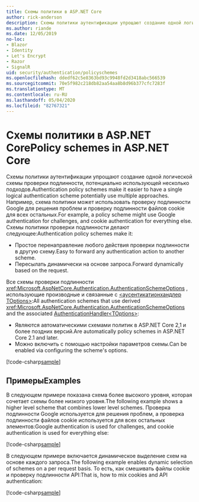 ```yaml
---
title: Схемы политики в ASP.NET Core
author: rick-anderson
description: Схемы политики аутентификации упрощают создание одной логической схемы проверки подлинности
ms.author: riande
ms.date: 12/05/2019
no-loc:
- Blazor
- Identity
- Let's Encrypt
- Razor
- SignalR
uid: security/authentication/policyschemes
ms.openlocfilehash: ddedf62c5e8363bd93c9948fd2d3418abc566539
ms.sourcegitcommit: 70e5f982c218db82aa54aa8b8d96b377cfc7283f
ms.translationtype: MT
ms.contentlocale: ru-RU
ms.lasthandoff: 05/04/2020
ms.locfileid: "82767321"
---
```

# <a name="policy-schemes-in-aspnet-core"></a><span data-ttu-id="0ad67-103">Схемы политики в ASP.NET Core</span><span class="sxs-lookup"><span data-stu-id="0ad67-103">Policy schemes in ASP.NET Core</span></span>

<span data-ttu-id="0ad67-104">Схемы политики аутентификации упрощают создание одной логической схемы проверки подлинности, потенциально использующей несколько подходов.</span><span class="sxs-lookup"><span data-stu-id="0ad67-104">Authentication policy schemes make it easier to have a single logical authentication scheme potentially use multiple approaches.</span></span> <span data-ttu-id="0ad67-105">Например, схема политики может использовать проверку подлинности Google для решения проблем и проверку подлинности файлов cookie для всех остальных.</span><span class="sxs-lookup"><span data-stu-id="0ad67-105">For example, a policy scheme might use Google authentication for challenges, and cookie authentication for everything else.</span></span> <span data-ttu-id="0ad67-106">Схемы политики проверки подлинности делают следующее:</span><span class="sxs-lookup"><span data-stu-id="0ad67-106">Authentication policy schemes make it:</span></span>

* <span data-ttu-id="0ad67-107">Простое перенаправление любого действия проверки подлинности в другую схему.</span><span class="sxs-lookup"><span data-stu-id="0ad67-107">Easy to forward any authentication action to another scheme.</span></span>
* <span data-ttu-id="0ad67-108">Пересылать динамически на основе запроса.</span><span class="sxs-lookup"><span data-stu-id="0ad67-108">Forward dynamically based on the request.</span></span>

<span data-ttu-id="0ad67-109">Все схемы проверки подлинности <xref:Microsoft.AspNetCore.Authentication.AuthenticationSchemeOptions> , использующие производные и связанные с [\<аусентикатионхандлер TOptions>](/dotnet/api/microsoft.aspnetcore.authentication.authenticationhandler-1):</span><span class="sxs-lookup"><span data-stu-id="0ad67-109">All authentication schemes that use derived <xref:Microsoft.AspNetCore.Authentication.AuthenticationSchemeOptions> and the associated [AuthenticationHandler\<TOptions>](/dotnet/api/microsoft.aspnetcore.authentication.authenticationhandler-1):</span></span>

* <span data-ttu-id="0ad67-110">Являются автоматическими схемами политик в ASP.NET Core 2,1 и более поздних версий.</span><span class="sxs-lookup"><span data-stu-id="0ad67-110">Are automatically policy schemes in ASP.NET Core 2.1 and later.</span></span>
* <span data-ttu-id="0ad67-111">Можно включить с помощью настройки параметров схемы.</span><span class="sxs-lookup"><span data-stu-id="0ad67-111">Can be enabled via configuring the scheme's options.</span></span>

[!code-csharp[sample](policyschemes/samples/AuthenticationSchemeOptions.cs?name=snippet)]

## <a name="examples"></a><span data-ttu-id="0ad67-112">Примеры</span><span class="sxs-lookup"><span data-stu-id="0ad67-112">Examples</span></span>

<span data-ttu-id="0ad67-113">В следующем примере показана схема более высокого уровня, которая сочетает схемы более низкого уровня.</span><span class="sxs-lookup"><span data-stu-id="0ad67-113">The following example shows a higher level scheme that combines lower level schemes.</span></span> <span data-ttu-id="0ad67-114">Проверка подлинности Google используется для решения проблем, а проверка подлинности файлов cookie используется для всех остальных элементов:</span><span class="sxs-lookup"><span data-stu-id="0ad67-114">Google authentication is used for challenges, and cookie authentication is used for everything else:</span></span>

[!code-csharp[sample](policyschemes/samples/Startup.cs?name=snippet1)]

<span data-ttu-id="0ad67-115">В следующем примере включается динамическое выделение схем на основе каждого запроса.</span><span class="sxs-lookup"><span data-stu-id="0ad67-115">The following example enables dynamic selection of schemes on a per request basis.</span></span> <span data-ttu-id="0ad67-116">То есть, как смешивать файлы cookie и проверку подлинности API:</span><span class="sxs-lookup"><span data-stu-id="0ad67-116">That is, how to mix cookies and API authentication:</span></span>

 <!-- REVIEW, missing If set in public Func<HttpContext, string> ForwardDefaultSelector -->

[!code-csharp[sample](policyschemes/samples/Startup.cs?name=snippet2)]
